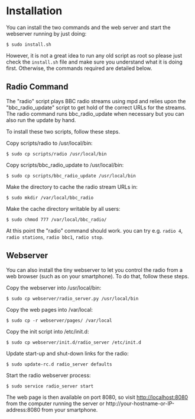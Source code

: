 Installation
============

You can install the two commands and the web server and start the webserver running by just doing:
```shell
$ sudo install.sh
```

However, it is not a great idea to run any old script as root so please just check the `install.sh` file and make sure you understand what it is doing first. Otherwise, the commands required are detailed below.

Radio Command
-------------

The "radio" script plays BBC radio streams using mpd and relies upon the "bbc_radio_update" script to get hold of the correct URLs for the streams. The radio command runs bbc_radio_update when necessary but you can also run the update by hand.

To install these two scripts, follow these steps.

Copy scripts/radio to /usr/local/bin:
```shell
$ sudo cp scripts/radio /usr/local/bin
```

Copy scripts/bbc_radio_update to /usr/local/bin:
```shell
$ sudo cp scripts/bbc_radio_update /usr/local/bin
```

Make the directory to cache the radio stream URLs in:
```shell
$ sudo mkdir /var/local/bbc_radio
```

Make the cache directory writable by all users:
```shell
$ sudo chmod 777 /var/local/bbc_radio/
```

At this point the "radio" command should work.
you can try e.g. `radio 4`, `radio stations`, `radio bbc1`, `radio stop`.

Webserver
---------

You can also install the tiny webserver to let you control the radio from a web browser (such as on your smartphone). To do that, follow these steps.

Copy the webserver into /usr/local/bin:
```shell
$ sudo cp webserver/radio_server.py /usr/local/bin
```

Copy the web pages into /var/local:
```shell
$ sudo cp -r webserver/pages/ /var/local
```

Copy the init script into /etc/init.d:
```shell
$ sudo cp webserver/init.d/radio_server /etc/init.d
```

Update start-up and shut-down links for the radio:
```shell
$ sudo update-rc.d radio_server defaults
```

Start the radio webserver process:
```shell
$ sudo service radio_server start
```

The web page is then available on port 8080, so visit [http://localhost:8080](http://localhost:8080) from the computer running the server or http://your-hostname-or-IP-address:8080 from your smartphone.